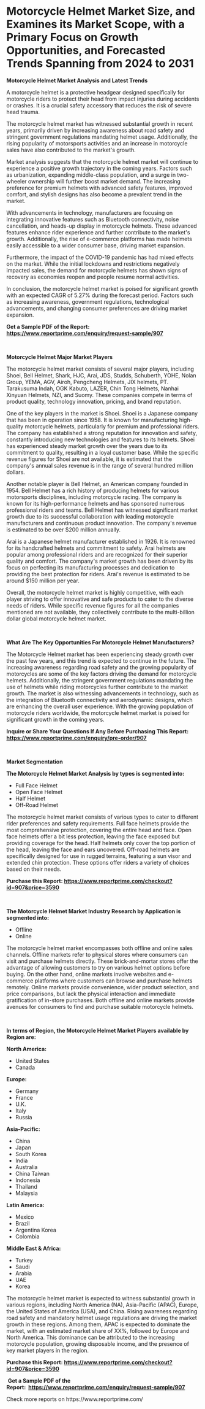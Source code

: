 <p><h1>Motorcycle Helmet Market Size, and Examines its Market Scope, with a Primary Focus on Growth Opportunities, and Forecasted Trends Spanning from 2024 to 2031</h1></p><p><strong>Motorcycle Helmet Market Analysis and Latest Trends</strong></p>
<p><p>A motorcycle helmet is a protective headgear designed specifically for motorcycle riders to protect their head from impact injuries during accidents or crashes. It is a crucial safety accessory that reduces the risk of severe head trauma.</p><p>The motorcycle helmet market has witnessed substantial growth in recent years, primarily driven by increasing awareness about road safety and stringent government regulations mandating helmet usage. Additionally, the rising popularity of motorsports activities and an increase in motorcycle sales have also contributed to the market's growth.</p><p>Market analysis suggests that the motorcycle helmet market will continue to experience a positive growth trajectory in the coming years. Factors such as urbanization, expanding middle-class population, and a surge in two-wheeler ownership will further boost market demand. The increasing preference for premium helmets with advanced safety features, improved comfort, and stylish designs has also become a prevalent trend in the market.</p><p>With advancements in technology, manufacturers are focusing on integrating innovative features such as Bluetooth connectivity, noise cancellation, and heads-up display in motorcycle helmets. These advanced features enhance rider experience and further contribute to the market's growth. Additionally, the rise of e-commerce platforms has made helmets easily accessible to a wider consumer base, driving market expansion.</p><p>Furthermore, the impact of the COVID-19 pandemic has had mixed effects on the market. While the initial lockdowns and restrictions negatively impacted sales, the demand for motorcycle helmets has shown signs of recovery as economies reopen and people resume normal activities.</p><p>In conclusion, the motorcycle helmet market is poised for significant growth with an expected CAGR of 5.27% during the forecast period. Factors such as increasing awareness, government regulations, technological advancements, and changing consumer preferences are driving market expansion.</p></p>
<p><strong>Get a Sample PDF of the Report:&nbsp; <a href="https://www.reportprime.com/enquiry/request-sample/907">https://www.reportprime.com/enquiry/request-sample/907</a></strong></p>
<p>&nbsp;</p>
<p><strong>Motorcycle Helmet Major Market Players</strong></p>
<p><p>The motorcycle helmet market consists of several major players, including Shoei, Bell Helmet, Shark, HJC, Arai, JDS, Studds, Schuberth, YOHE, Nolan Group, YEMA, AGV, Airoh, Pengcheng Helmets, JIX helmets, PT. Tarakusuma Indah, OGK Kabuto, LAZER, Chin Tong Helmets, Nanhai Xinyuan Helmets, NZI, and Suomy. These companies compete in terms of product quality, technology innovation, pricing, and brand reputation.</p><p>One of the key players in the market is Shoei. Shoei is a Japanese company that has been in operation since 1958. It is known for manufacturing high-quality motorcycle helmets, particularly for premium and professional riders. The company has established a strong reputation for innovation and safety, constantly introducing new technologies and features to its helmets. Shoei has experienced steady market growth over the years due to its commitment to quality, resulting in a loyal customer base. While the specific revenue figures for Shoei are not available, it is estimated that the company's annual sales revenue is in the range of several hundred million dollars.</p><p>Another notable player is Bell Helmet, an American company founded in 1954. Bell Helmet has a rich history of producing helmets for various motorsports disciplines, including motorcycle racing. The company is known for its high-performance helmets and has sponsored numerous professional riders and teams. Bell Helmet has witnessed significant market growth due to its successful collaboration with leading motorcycle manufacturers and continuous product innovation. The company's revenue is estimated to be over $200 million annually.</p><p>Arai is a Japanese helmet manufacturer established in 1926. It is renowned for its handcrafted helmets and commitment to safety. Arai helmets are popular among professional riders and are recognized for their superior quality and comfort. The company's market growth has been driven by its focus on perfecting its manufacturing processes and dedication to providing the best protection for riders. Arai's revenue is estimated to be around $150 million per year.</p><p>Overall, the motorcycle helmet market is highly competitive, with each player striving to offer innovative and safe products to cater to the diverse needs of riders. While specific revenue figures for all the companies mentioned are not available, they collectively contribute to the multi-billion dollar global motorcycle helmet market.</p></p>
<p>&nbsp;</p>
<p><strong>What Are The Key Opportunities For Motorcycle Helmet Manufacturers?</strong></p>
<p><p>The Motorcycle Helmet market has been experiencing steady growth over the past few years, and this trend is expected to continue in the future. The increasing awareness regarding road safety and the growing popularity of motorcycles are some of the key factors driving the demand for motorcycle helmets. Additionally, the stringent government regulations mandating the use of helmets while riding motorcycles further contribute to the market growth. The market is also witnessing advancements in technology, such as the integration of Bluetooth connectivity and aerodynamic designs, which are enhancing the overall user experience. With the growing population of motorcycle riders worldwide, the motorcycle helmet market is poised for significant growth in the coming years.</p></p>
<p><strong>Inquire or Share Your Questions If Any Before Purchasing This Report: <a href="https://www.reportprime.com/enquiry/pre-order/907">https://www.reportprime.com/enquiry/pre-order/907</a></strong></p>
<p>&nbsp;</p>
<p><strong>Market Segmentation</strong></p>
<p><strong>The Motorcycle Helmet Market Analysis by types is segmented into:</strong></p>
<p><ul><li>Full Face Helmet</li><li>Open Face Helmet</li><li>Half Helmet</li><li>Off-Road Helmet</li></ul></p>
<p><p>The motorcycle helmet market consists of various types to cater to different rider preferences and safety requirements. Full face helmets provide the most comprehensive protection, covering the entire head and face. Open face helmets offer a bit less protection, leaving the face exposed but providing coverage for the head. Half helmets only cover the top portion of the head, leaving the face and ears uncovered. Off-road helmets are specifically designed for use in rugged terrains, featuring a sun visor and extended chin protection. These options offer riders a variety of choices based on their needs.</p></p>
<p><strong>Purchase this Report:&nbsp;<a href="https://www.reportprime.com/checkout?id=907&price=3590">https://www.reportprime.com/checkout?id=907&price=3590</a></strong></p>
<p>&nbsp;</p>
<p><strong>The Motorcycle Helmet Market Industry Research by Application is segmented into:</strong></p>
<p><ul><li>Offline</li><li>Online</li></ul></p>
<p><p>The motorcycle helmet market encompasses both offline and online sales channels. Offline markets refer to physical stores where consumers can visit and purchase helmets directly. These brick-and-mortar stores offer the advantage of allowing customers to try on various helmet options before buying. On the other hand, online markets involve websites and e-commerce platforms where customers can browse and purchase helmets remotely. Online markets provide convenience, wider product selection, and price comparisons, but lack the physical interaction and immediate gratification of in-store purchases. Both offline and online markets provide avenues for consumers to find and purchase suitable motorcycle helmets.</p></p>
<p>&nbsp;</p>
<p><strong>In terms of Region, the Motorcycle Helmet Market Players available by Region are:</strong></p>
<p>
    <p> <strong> North America: </strong>
        <ul>
            <li>United States</li>
            <li>Canada</li>
        </ul>
        </p> 
    <p> <strong> Europe: </strong>
        <ul>
            <li>Germany</li>
            <li>France</li>
            <li>U.K.</li>
            <li>Italy</li>
            <li>Russia</li>
        </ul>
        </p> 
    <p> <strong> Asia-Pacific: </strong>
        <ul>
            <li>China</li>
            <li>Japan</li>
            <li>South Korea</li>
            <li>India</li>
            <li>Australia</li>
            <li>China Taiwan</li>
            <li>Indonesia</li>
            <li>Thailand</li>
            <li>Malaysia</li>
        </ul>
        </p> 
    <p> <strong> Latin America: </strong>
        <ul>
            <li>Mexico</li>
            <li>Brazil</li>
            <li>Argentina Korea</li>
            <li>Colombia</li>
        </ul>
        </p> 
    <p> <strong> Middle East & Africa: </strong>
        <ul>
            <li>Turkey</li>
            <li>Saudi</li>
            <li>Arabia</li>
            <li>UAE</li>
            <li>Korea</li>
        </ul>
    </p>
    </p>
<p><p>The motorcycle helmet market is expected to witness substantial growth in various regions, including North America (NA), Asia-Pacific (APAC), Europe, the United States of America (USA), and China. Rising awareness regarding road safety and mandatory helmet usage regulations are driving the market growth in these regions. Among them, APAC is expected to dominate the market, with an estimated market share of XX%, followed by Europe and North America. This dominance can be attributed to the increasing motorcycle population, growing disposable income, and the presence of key market players in the region.</p></p>
<p><strong>Purchase this Report: <a href="https://www.reportprime.com/checkout?id=907&price=3590">https://www.reportprime.com/checkout?id=907&price=3590</a></strong></p>
<p>&nbsp;<strong>Get a Sample PDF of the Report:&nbsp;&nbsp;<a href="https://www.reportprime.com/enquiry/request-sample/907">https://www.reportprime.com/enquiry/request-sample/907</a></strong></p>
<p><strong></strong></p>
<p>Check more reports on https://www.reportprime.com/</p>